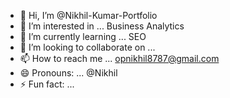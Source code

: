 - 👋 Hi, I’m @Nikhil-Kumar-Portfolio
- 👀 I’m interested in ... Business Analytics
- 🌱 I’m currently learning ... SEO
- 💞️ I’m looking to collaborate on ...
- 📫 How to reach me ... opnikhil8787@gmail.com 
- 😄 Pronouns: ... @Nikhil
- ⚡ Fun fact: ... 

<!---
Nikhil-Kumar-Portfolio/Nikhil-Kumar-Portfolio is a ✨ special ✨ repository because its `README.md` (this file) appears on your GitHub profile.
You can click the Preview link to take a look at your changes.
--->
